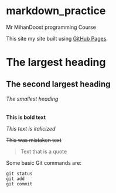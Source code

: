# markdown_practice
Mr MihanDoost programming Course

This site my site built using [GitHub Pages](https://kianooshsoleimani.ir/).

# The largest heading
## The second largest heading
###### The smallest heading

**This is bold text**

*This text is italicized*

~~This was mistaken text~~

> Text that is a quote

Some basic Git commands are:
```
git status
git add
git commit
```

